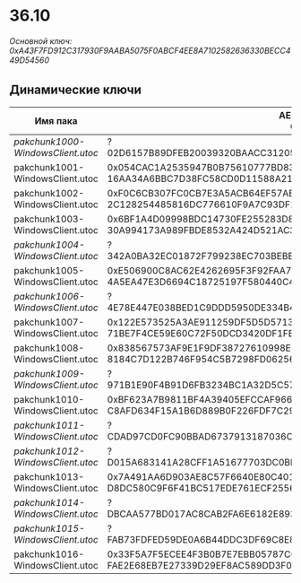 # 36.10

###### Основной ключ: 0xA43F7FD912C317930F9AABA5075F0ABCF4EE8A7102582636330BECC449D54560

## Динамические ключи

| Имя пака                          | AES Ключ</br>GUID                                                                                       | HiRes Текстуры |
|-----------------------------------|---------------------------------------------------------------------------------------------------------|----------------|
| *pakchunk1000-WindowsClient.utoc* | ?</br>02D6157B89DFEB20039320BAACC31205 | ✔️             |
|  pakchunk1001-WindowsClient.utoc  | 0x054CAC1A2535947B0B75610777BD8318CD3CFAACE62B9E6F162DD86467B24C6D</br>16AA34A6BBC7D38FC58CD0D11588A21E | ✔️             |
|  pakchunk1002-WindowsClient.utoc  | 0xF0C6CB307FC0CB7E3A5ACB64EF57ABC5A8F1671A880ED3FC7A874EEDE58D66B7</br>2C128254485816DC776610F9A7C93DF1 | ❌             |
|  pakchunk1003-WindowsClient.utoc  | 0x6BF1A4D09998BDC14730FE255283D89FB4DAA2EFB5AA5C6AD677ED634E59825F</br>30A994173A989FBDE8532A424D521AC3 | ❌             |
| *pakchunk1004-WindowsClient.utoc* | ?</br>342A0BA32EC01872F799238EC703BEBB | ❌             |
|  pakchunk1005-WindowsClient.utoc  | 0xE506900C8AC62E4262695F3F92FAA7B32F2563D8AD74C9410F6F897340B294E4</br>4A5EA47E3D6694C18725197F580440C4 | ❌             |
| *pakchunk1006-WindowsClient.utoc* | ?</br>4E78E447E038BED1C9DDD5950DE334B4 | ✔️             |
|  pakchunk1007-WindowsClient.utoc  | 0x122E573525A3AE911259DF5D5D57130E75FF590A324A9A3C71E199F5D8A5C459</br>71BE7F4CE59E60C72F50DCD3420DF1FB | ✔️             |
|  pakchunk1008-WindowsClient.utoc  | 0x838567573AF9E1F9DF38727610998E5F2127B64754AF0E6870413149AB073A9C</br>8184C7D122B746F954C5B7298FD06256 | ❌             |
| *pakchunk1009-WindowsClient.utoc* | ?</br>971B1E90F4B91D6FB3234BC1A32D5C57 | ❌             |
|  pakchunk1010-WindowsClient.utoc  | 0xBF623A7B9811BF4A39405EFCCAF966A9282345C328DA6ADF31079B4F2B887470</br>C8AFD634F15A1B6D889B0F226FDF7C29 | ✔️             |
| *pakchunk1011-WindowsClient.utoc* | ?</br>CDAD97CD0FC90BBAD6737913187036C1 | ❌             |
| *pakchunk1012-WindowsClient.utoc* | ?</br>D015A683141A28CFF1A51677703DC0BF | ❌             |
|  pakchunk1013-WindowsClient.utoc  | 0x7A491AA6D903AE8C57F6640E80C40138E10303529BA1722EFBCE37263601B656</br>D8DC580C9F6F41BC517EDE761ECF2556 | ❌             |
| *pakchunk1014-WindowsClient.utoc* | ?</br>DBCAA577BD017AC8CAB2FA6E6182E893 | ✔️             |
| *pakchunk1015-WindowsClient.utoc* | ?</br>FAB73FDFED59DE0A6B44DDC3DF69C8E8 | ❌             |
|  pakchunk1016-WindowsClient.utoc  | 0x33F5A7F5ECEE4F3B0B7E7EBB05787C6D5AAA0AE8544EF271206E5AAD26933658</br>FAE2E68EB7E27339D29EF8AC589DD3F0 | ❌             |
